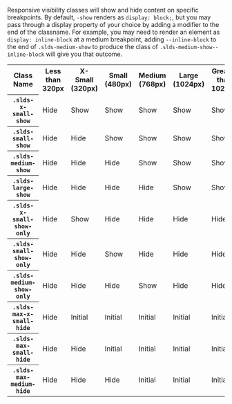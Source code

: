 <p>Responsive visibility classes will show and hide content on specific breakpoints. By default, <code>-show</code> renders as <code>display: block;</code>, but you may pass through a display property of your choice by adding a modifier to the end of the classname. For example, you may need to render an element as <code>display: inline-block</code> at a medium breakpoint, adding <code>--inline-block</code> to the end of <code>.slds-medium-show</code> to produce the class of <code>.slds-medium-show--inline-block</code> will give you that outcome.</p>

<div class="demo-visibility-chart slds-m-bottom--large">
  <div class="slds-scrollable--x">
    <table class="slds-table slds-table--bordered slds-no-row-hover">
      <tr class="site-text-heading--label">
        <th scope="col"><span class="slds-assistive-text">Class Name</span></th>
        <th scope="col">Less than 320px</th>
        <th scope="col">X-Small (320px)</th>
        <th scope="col">Small (480px)</th>
        <th scope="col">Medium (768px)</th>
        <th scope="col">Large (1024px)</th>
        <th scope="col">Greater than 1024px</th>
      </tr>
      <tr>
        <th><code>.slds-x-small-show</code></th>
        <td class="hidden">Hide</td>
        <td class="visible">Show</td>
        <td class="visible">Show</td>
        <td class="visible">Show</td>
        <td class="visible">Show</td>
        <td class="visible">Show</td>
      </tr>
      <tr>
        <th><code>.slds-small-show</code></th>
        <td class="hidden">Hide</td>
        <td class="hidden">Hide</td>
        <td class="visible">Show</td>
        <td class="visible">Show</td>
        <td class="visible">Show</td>
        <td class="visible">Show</td>
      </tr>
      <tr>
        <th><code>.slds-medium-show</code></th>
        <td class="hidden">Hide</td>
        <td class="hidden">Hide</td>
        <td class="hidden">Hide</td>
        <td class="visible">Show</td>
        <td class="visible">Show</td>
        <td class="visible">Show</td>
      </tr>
      <tr>
        <th><code>.slds-large-show</code></th>
        <td class="hidden">Hide</td>
        <td class="hidden">Hide</td>
        <td class="hidden">Hide</td>
        <td class="hidden">Hide</td>
        <td class="visible">Show</td>
        <td class="visible">Show</td>
      </tr>
      <tr>
        <th><code>.slds-x-small-show-only</code></th>
        <td class="hidden">Hide</td>
        <td class="visible">Show</td>
        <td class="hidden">Hide</td>
        <td class="hidden">Hide</td>
        <td class="hidden">Hide</td>
        <td class="hidden">Hide</td>
      </tr>
      <tr>
        <th><code>.slds-small-show-only</code></th>
        <td class="hidden">Hide</td>
        <td class="hidden">Hide</td>
        <td class="visible">Show</td>
        <td class="hidden">Hide</td>
        <td class="hidden">Hide</td>
        <td class="hidden">Hide</td>
      </tr>
      <tr>
        <th><code>.slds-medium-show-only</code></th>
        <td class="hidden">Hide</td>
        <td class="hidden">Hide</td>
        <td class="hidden">Hide</td>
        <td class="visible">Show</td>
        <td class="hidden">Hide</td>
        <td class="hidden">Hide</td>
      </tr>
      <tr>
        <th><code>.slds-max-x-small-hide</code></th>
        <td class="hidden">Hide</td>
        <td class="visible">Initial</td>
        <td class="visible">Initial</td>
        <td class="visible">Initial</td>
        <td class="visible">Initial</td>
        <td class="visible">Initial</td>
      </tr>
      <tr>
        <th><code>.slds-max-small-hide</code></th>
        <td class="hidden">Hide</td>
        <td class="hidden">Hide</td>
        <td class="visible">Initial</td>
        <td class="visible">Initial</td>
        <td class="visible">Initial</td>
        <td class="visible">Initial</td>
      </tr>
      <tr>
        <th><code>.slds-max-medium-hide</code></th>
        <td class="hidden">Hide</td>
        <td class="hidden">Hide</td>
        <td class="hidden">Hide</td>
        <td class="visible">Initial</td>
        <td class="visible">Initial</td>
        <td class="visible">Initial</td>
      </tr>
    </table>
  </div>
</div>
